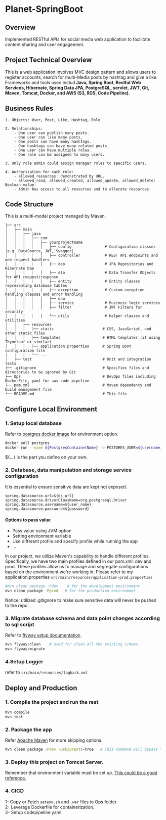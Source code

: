 # Planet-SpringBoot

## Overview
Implemented RESTful APIs for social media web application to facilitate content sharing and user engagement.

## Project Technical Overview
This is a web application involves MVC design pattern and allows users to register accounts, search for multi-Media posts by hashtag and give a like. Frameworks and tools used includ **Java, Spring Boot, Restful Web Services, Hibernate, Spring Data JPA, PostgreSQL, servlet, JWT, Git, Maven, Tomcat, Docker, and AWS (S3, RDS, Code Pipeline).**

## Business Rules

```plaintext
1. Objects: User, Post, Like, Hashtag, Role

2. Relationships: 
    - One user can publish many posts.
    - One user can like many posts.
    - One posts can have many hashtags. 
    - One hashtags can have many related posts. 
    - One user can have multiple roles. 
    - One role can be assigned to many users. 

3. Only role admin could assign manager roles to specific users. 

4. Authorization for each role: 
    - allowed_resources: demonstrated by URL. 
    - allowed_read, allowed_created, allowed_update, allowed_delete: Boolean value. 
    - Admin has access to all resources and to allocate resources. 
```


## Code Structure

This is a multi-model project managed by Maven. 

```plaintext
├── src
│   ├── main
│   │   ├── java
│   │   │   ├── com
│   │   │   │   ├── yourprojectname
│   │   │   │   │   ├── config               # Configuration classes (e.g. DataSource, JWT, Swagger)
│   │   │   │   │   ├── controller           # REST API endpoints and web request handlers
│   │   │   │   │   ├── dao                  # JPA Repositories and Hibernate Dao
│   │   │   │   │   ├── dto                  # Data Transfer Objects for API request/response
│   │   │   │   │   ├── entity               # Entity classes representing database tables
│   │   │   │   │   ├── exception            # Custom exception handling classes and error handling
│   │   │   │   │   ├── dao           
│   │   │   │   │   ├── service              # Business logic services
│   │   │   │   │   ├── filter               # JWT Filters for security
│   │   │   │   │   └── utils                # Helper classes and utilities
│   │   ├── resources
│   │   │   ├── static                      # CSS, JavaScript, and other static files
│   │   │   ├── templates                   # HTML templates (if using Thymeleaf or similar)
│   │   │   ├── application.properties      # Spring Boot configuration file
│   │   │   └── ...
│   ├── test                                # Unit and integration tests
├── .gitignore                              # Specifies files and directories to be ignored by Git
├── Ops                                     # DevOps files including DockerFile, yaml for aws code pipeline
├── pom.xml                                 # Maven dependency and build management file
└── README.md                               # This file
```


## Configure Local Environment


### 1. Setup local database
Refer to [postgres docker image](https://hub.docker.com/_/postgres) for environment option.
```bash
docker pull postgres
docker run --name ${PostgresContainerName} -e POSTGRES_USER=${username} -e POSTGRES_PASSWORD=${password} -e POSTGRES_DB=${databaseName} -p ${hostport}:${containerport} -d postgres
```
${...} is the part you define on your own. 

### 2. Database, data manipulation and storage service configuration

It is essential to ensure sensitive data are kept not exposed. 
```plaintext
spring.datasource.url=${ds_url}
spring.datasource.driverClassName=org.postgresql.Driver
spring.datasource.username=${user_name}
spring.datasource.password=${password}
```

#### Options to pass value
* Pass value using JVM option
* Setting environment variable
* Use different profile and specify profile while running the app
* ...

In our project, we utilize Maven's capability to handle different profiles. Specifically, we have two main profiles defined in our pom.xml: dev and prod. These profiles allow us to manage and segregate configurations based on the environment we're working in. Please refer to my application.properties `src/main/resources/application-prod.properties`

```bash
#mvn clean package -Pdev    # for the development environment
mvn clean package -Pprod   # for the production environment
```

Notice: utilized .gitignore to make sure sensitive data will never be pushed to the repo. 

### 3. Migrate database schema and data point changes according to sql script
Refer to [flyway setup documentation](https://documentation.red-gate.com/fd/).
```bash
mvn flyway:clean    # used for clean all the existing schema
mvn flyway:migrate
```

### 4.Setup Logger
refer to `src/main/resources/logback.xml`


## Deploy and Production


### 1. Compile the project and run the rest
```bash
mvn compile
mvn test
```

### 2. Package the app
Refer [Apache Maven](https://maven.apache.org/plugins-archives/maven-surefire-plugin-2.12.4/examples/skipping-test.html) for more skipping options. 
```bash
mvn clean package -Pdev -DskipTests=true   # This command will bypass the test part in packaging
```

### 3. Deploy this project on Tomcat Server.
Remember that environment variable must be set up. [This could be a good reference. ](https://howtoprogram.xyz/2020/05/11/apache-tomcat-how-to-set-up-environment-variables/)

### 4. CICD
1- Copy or Fetch `setenv.sh` and `.war` files to Ops folder.        
2- Leverage Dockerfile for containerization.         
3- Setup codepipeline.yaml.            